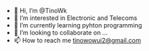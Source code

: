 - 👋 Hi, I’m @TinoWk
- 👀 I’m interested in Electronic and Telecoms
- 🌱 I’m currently learning pyhton programming
- 💞️ I’m looking to collaborate on ...
- 📫 How to reach me tinowowui2@gmail.com

<!---
TinoWk/TinoWk is a ✨ special ✨ repository because its `README.md` (this file) appears on your GitHub profile.
You can click the Preview link to take a look at your changes.
--->
